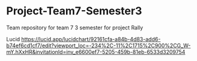 # Project-Team7-Semester3
Team repository for team 7 3 semester for project Rally

Lucid  https://lucid.app/lucidchart/92161cfa-a84b-4d83-add6-b74ef6cd1cf7/edit?viewport_loc=-234%2C-11%2C1715%2C900%2CG_W-mY.hXxHR&invitationId=inv_e6600ef7-5205-459b-81eb-6533d3209754


